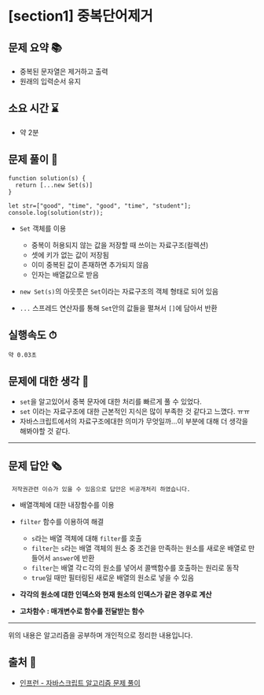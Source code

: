 # [section1] 중복단어제거
## 문제 요약 📚
- 중복된 문자열은 제거하고 출력
- 원래의 입력순서 유지

## 소요 시간 ⌛️
- 약 2분

## 문제 풀이 📝
```
function solution(s) {
  return [...new Set(s)]
}

let str=["good", "time", "good", "time", "student"];
console.log(solution(str));
```
- `Set` 객체를 이용
  - 중복이 허용되지 않는 값을 저장할 때 쓰이는 자료구조(컬렉션)
  - 셋에 키가 없는 값이 저장됨
  - 이미 중복된 값이 존재하면 추가되지 않음
  - 인자는 배열값으로 받음

- `new Set(s)`의 아웃풋은 `Set`이라는 자료구조의 객체 형태로 되어 있음
- `...` 스프레드 연산자를 통해 `Set`안의 값들을 펼쳐서 `[]`에 담아서 반환

## 실행속도 ⏱
```
약 0.03초
```
## 문제에 대한 생각 🧐
- `set`을 알고있어서 중복 문자에 대한 처리를 빠르게 풀 수 있었다.
- `set` 이라는 자료구조에 대한 근본적인 지식은 많이 부족한 것 같다고 느꼈다. ㅠㅠ
- 자바스크립트에서의 자료구조에대한 의미가 무엇일까...이 부분에 대해 더 생각을 해봐야할 것 같다.
- - -
## 문제 답안 🗞
```
 저작권관련 이슈가 있을 수 있음으로 답안은 비공개처리 하였습니다.
```
- 배열객체에 대한 내장함수를 이용
- `filter` 함수를 이용하여 해결
  - `s`라는 배열 객체에 대해 `filter`를 호출
  - `filter`는 `s`라는 배열 객체의 원소 중 조건을 만족하는 원소를 새로운 배열로 만들어서 `answer`에 반환
  - `filter`는 배열 각ㄷ각의 원소를 넣어서 콜백함수를 호출하는 원리로 동작
  - `true`일 때만 필터링된 새로운 배열의 원소로 넣을 수 있음
- **각각의 원소에 대한 인덱스와 현재 원소의 인덱스가 같은 경우로 계산**

- **고차함수 : 매개변수로 함수를 전달받는 함수**

- - -
위의 내용은 알고리즘을 공부하며 개인적으로 정리한 내용입니다.
## 출처 📝
- [인프런 - 자바스크립트 알고리즘 문제 풀이](https://www.inflearn.com/course/%EC%9E%90%EB%B0%94%EC%8A%A4%ED%81%AC%EB%A6%BD%ED%8A%B8-%EC%95%8C%EA%B3%A0%EB%A6%AC%EC%A6%98-%EB%AC%B8%EC%A0%9C%ED%92%80%EC%9D%B4/dashboard)